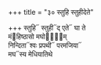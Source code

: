 +++
title = "३० स्तुहि स्तुहीदेते"

+++
स्तुहि᳓ स्तुही᳓द् एते᳓ घा ते  
मं᳓हिष्ठासो मघो᳓ना᳐म्  
निन्दिता᳓श्वः प्रपथी᳓ परमजिया᳓  
मघ᳓स्य मेधियातिथे